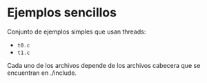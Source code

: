 # Ejemplos sencillos #
Conjunto de ejemplos simples que usan threads:
* ```t0.c```
* ```t1.c```

Cada uno de los archivos depende de los archivos cabecera que se encuentran en ./include. 
